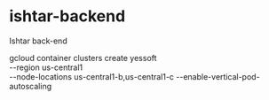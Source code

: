 # ishtar-backend
Ishtar back-end


gcloud container clusters create yessoft \
    --region us-central1 \
    --node-locations us-central1-b,us-central1-c
    --enable-vertical-pod-autoscaling
